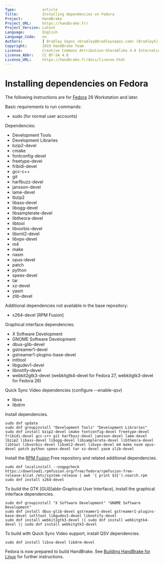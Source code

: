 ```yaml
---
Type:            article
Title:           Installing dependencies on Fedora
Project:         HandBrake
Project_URL:     https://handbrake.fr/
Project_Version: Latest
Language:        English
Language_Code:   en
Authors:         [ Bradley Sepos <bradley@bradleysepos.com> (BradleyS) ]
Copyright:       2019 HandBrake Team
License:         Creative Commons Attribution-ShareAlike 4.0 International
License_Abbr:    CC BY-SA 4.0
License_URL:     https://handbrake.fr/docs/license.html
---
```


Installing dependencies on Fedora
=================================

The following instructions are for [Fedora](https://getfedora.org) 26 Workstation and later.

Basic requirements to run commands:

- sudo (for normal user accounts)

Dependencies:

- Development Tools
- Development Libraries
- bzip2-devel
- cmake
- fontconfig-devel
- freetype-devel
- fribidi-devel
- gcc-c++
- git
- harfbuzz-devel
- jansson-devel
- lame-devel
- lbzip2
- libass-devel
- libogg-devel
- libsamplerate-devel
- libtheora-devel
- libtool
- libvorbis-devel
- libxml2-devel
- libvpx-devel
- m4
- make
- nasm
- opus-devel
- patch
- python
- speex-devel
- tar
- xz-devel
- yasm
- zlib-devel

Additional dependencies not available in the base repository:

- x264-devel [RPM Fusion]

Graphical interface dependencies:

- X Software Development
- GNOME Software Development
- dbus-glib-devel
- gstreamer1-devel
- gstreamer1-plugins-base-devel
- intltool
- libgudev1-devel
- libnotify-devel
- webkit2gtk3-devel (webkitgtk4-devel for Fedora 27, webkitgtk3-devel for Fedora 26)

Quick Sync Video dependencies (configure --enable-qsv)

- libva
- libdrm

Install dependencies.

    sudo dnf update
    sudo dnf groupinstall "Development Tools" "Development Libraries"
    sudo dnf install bzip2-devel cmake fontconfig-devel freetype-devel fribidi-devel gcc-c++ git harfbuzz-devel jansson-devel lame-devel lbzip2 libass-devel libogg-devel libsamplerate-devel libtheora-devel libtool libvorbis-devel libxml2-devel libvpx-devel m4 make nasm opus-devel patch python speex-devel tar xz-devel yasm zlib-devel

Install the [RPM Fusion](http://rpmfusion.org) Free repository and related additional dependencies.

    sudo dnf localinstall --nogpgcheck https://download1.rpmfusion.org/free/fedora/rpmfusion-free-release-$(cat /etc/system-release | awk '{ print $3}').noarch.rpm
    sudo dnf install x264-devel

To build the GTK [GUI](abbr:Graphical User Interface), install the graphical interface dependencies.

    sudo dnf groupinstall "X Software Development" "GNOME Software Development"
    sudo dnf install dbus-glib-devel gstreamer1-devel gstreamer1-plugins-base-devel intltool libgudev1-devel libnotify-devel
    sudo dnf install webkit2gtk3-devel || sudo dnf install webkitgtk4-devel || sudo dnf install webkitgtk3-devel

To build with Quick Sync Video support, install QSV dependencies.

    sudo dnf install libva-devel libdrm-devel

Fedora is now prepared to build HandBrake. See [Building HandBrake for Linux](build-linux.html) for further instructions.

